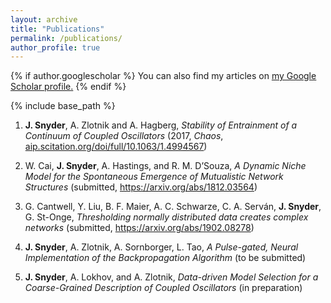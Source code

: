 ```yaml
---
layout: archive
title: "Publications"
permalink: /publications/
author_profile: true
---
```


{% if author.googlescholar %}
  You can also find my articles on <u><a href="{{author.googlescholar}}">my Google Scholar profile</a>.</u>
{% endif %}

{% include base_path %}

1.  **J. Snyder**, A. Zlotnik and A. Hagberg, *Stability of Entrainment
    of a Continuum of Coupled Oscillators* (2017, *Chaos*,
    [aip.scitation.org/doi/full/10.1063/1.4994567](http://aip.scitation.org/doi/full/10.1063/1.4994567))

2.  W. Cai, **J. Snyder**, A. Hastings, and R. M. D’Souza, *A Dynamic
    Niche Model for the Spontaneous Emergence of Mutualistic Network
    Structures* (submitted, <https://arxiv.org/abs/1812.03564>)

3.  G. Cantwell, Y. Liu, B. F. Maier, A. C. Schwarze, C. A. Serván, **J.
    Snyder**, G. St-Onge, *Thresholding normally distributed data
    creates complex networks* (submitted,
    <https://arxiv.org/abs/1902.08278>)

4.  **J. Snyder**, A. Zlotnik, A. Sornborger, L. Tao, *A Pulse-gated,
    Neural Implementation of the Backpropagation Algorithm* (to be
    submitted)

5.  **J. Snyder**, A. Lokhov, and A. Zlotnik, *Data-driven Model
    Selection for a Coarse-Grained Description of Coupled Oscillators*
    (in preparation)


<!-- {% for post in site.publications reversed %}
  {% include archive-single.html %}
{% endfor %} -->
